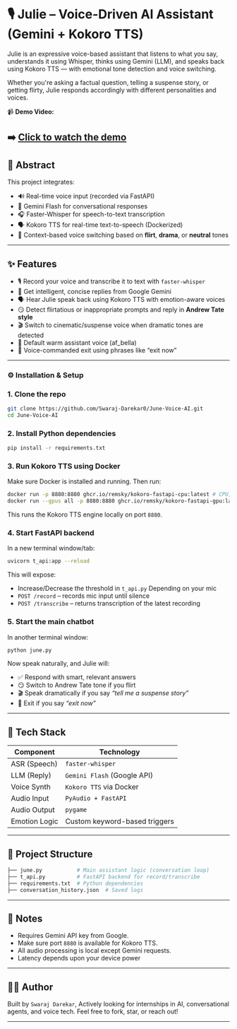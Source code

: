 


# 🎙️ Julie – Voice-Driven AI Assistant (Gemini + Kokoro TTS)

Julie is an expressive voice-based assistant that listens to what you say, understands it using Whisper, thinks using Gemini (LLM), and speaks back using Kokoro TTS — with emotional tone detection and voice switching.

Whether you're asking a factual question, telling a suspense story, or getting flirty, Julie responds accordingly with different personalities and voices.

📹 **Demo Video:**

➡️ [Click to watch the demo](media/Live_video.mp4)
---

## 📌 Abstract

This project integrates:
- 🔊 Real-time voice input (recorded via FastAPI)
- 🧠 Gemini Flash for conversational responses
- 🎧 Faster-Whisper for speech-to-text transcription
- 🗣️ Kokoro TTS for real-time text-to-speech (Dockerized)
- 🧠 Context-based voice switching based on **flirt**, **drama**, or **neutral** tones

---

## ✨ Features

- 🎙️ Record your voice and transcribe it to text with `faster-whisper`
- 🧠 Get intelligent, concise replies from Google Gemini
- 🗣️ Hear Julie speak back using Kokoro TTS with emotion-aware voices
- 😏 Detect flirtatious or inappropriate prompts and reply in **Andrew Tate style**
- 🎬 Switch to cinematic/suspense voice when dramatic tones are detected
- 👩 Default warm assistant voice (af_bella)
- 🛑 Voice-commanded exit using phrases like “exit now”

---

### ⚙️ Installation & Setup

### 1. Clone the repo

```bash
git clone https://github.com/Swaraj-Darekar0/June-Voice-AI.git
cd June-Voice-AI

```
### 2. Install Python dependencies

```bash
pip install -r requirements.txt
```

### 3. Run Kokoro TTS using Docker

Make sure Docker is installed and running. Then run:

```bash
docker run -p 8880:8880 ghcr.io/remsky/kokoro-fastapi-cpu:latest # CPU, or:
docker run --gpus all -p 8880:8880 ghcr.io/remsky/kokoro-fastapi-gpu:latest  #NVIDIA GPU
```

This runs the Kokoro TTS engine locally on port `8880`.

### 4. Start FastAPI backend

In a new terminal window/tab:

```bash
uvicorn t_api:app --reload
```

This will expose:
* Increase/Decrease the threshold in `t_api.py` Depending on your mic 
* `POST /record` – records mic input until silence
* `POST /transcribe` – returns transcription of the latest recording

### 5. Start the main chatbot

In another terminal window:

```bash
python june.py
```

Now speak naturally, and Julie will:

* ✅ Respond with smart, relevant answers
* 😏 Switch to Andrew Tate tone if you flirt
* 🎬 Speak dramatically if you say *“tell me a suspense story”*
* 🛑 Exit if you say *“exit now”*

---


## 🧠 Tech Stack

| Component     | Technology                    |
| ------------- | ----------------------------- |
| ASR (Speech)  | `faster-whisper`              |
| LLM (Reply)   | `Gemini Flash` (Google API)   |
| Voice Synth   | `Kokoro TTS` via Docker       |
| Audio Input   | `PyAudio + FastAPI`           |
| Audio Output  | `pygame`                      |
| Emotion Logic | Custom keyword-based triggers |

---

## 📁 Project Structure

```bash
├── june.py           # Main assistant logic (conversation loop)
├── t_api.py          # FastAPI backend for record/transcribe
├── requirements.txt  # Python dependencies
├── conversation_history.json  # Saved logs
```

---

## 🔐 Notes

* Requires Gemini API key from Google.
* Make sure port `8880` is available for Kokoro TTS.
* All audio processing is local except Gemini requests.
* Latency depends upon your device power
---

## 👨‍💻 Author

Built by `Swaraj Darekar`,
Actively looking for internships in AI, conversational agents, and voice tech.
Feel free to fork, star, or reach out!

---

